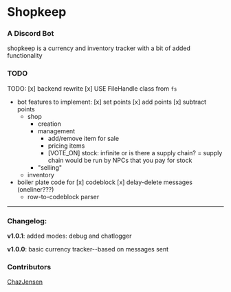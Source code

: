 # Shopkeep

### A Discord Bot

shopkeep is a currency and inventory tracker with a bit of added functionality


### TODO

TODO:
[x] backend rewrite
  [x] USE FileHandle class from `fs`
- bot features to implement:
  [x] set points
    [x] add points
    [x] subtract points
  * shop
    + creation
    + management
      * add/remove item for sale
      * pricing items
      * [VOTE_ON] stock: infinite or is there a supply chain?
        = supply chain would be run by NPCs that you pay for stock
    + "selling"
  * inventory
- boiler plate code for
  [x] codeblock
  [x] delay-delete messages (oneliner???)
  * row-to-codeblock parser


---

### Changelog:

**v1.0.1**: added modes: debug and chatlogger

**v1.0.0**: basic currency tracker--based on messages sent


### Contributors

[ChazJensen](github.com/ChazJensen)
